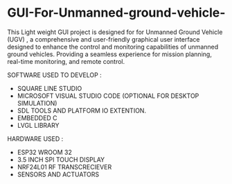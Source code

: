 # GUI-For-Unmanned-ground-vehicle-
This Light weight GUI project is designed for for Unmanned Ground Vehicle (UGV) , a comprehensive and user-friendly graphical user interface designed to enhance the control and monitoring capabilities of unmanned ground vehicles. Providing a seamless experience for mission planning, real-time monitoring, and remote control.

SOFTWARE USED TO DEVELOP :

-  SQUARE LINE STUDIO
-  MICROSOFT VISUAL STUDIO CODE      (OPTIONAL FOR DESKTOP SIMULATION)
-  SDL TOOLS AND PLATFORM IO EXTENTION.
-  EMBEDDED C
-  LVGL LIBRARY

HARDWARE USED :

- ESP32 WROOM 32
- 3.5 INCH SPI TOUCH DISPLAY
- NRF24L01 RF TRANSCRECIEVER
- SENSORS AND ACTUATORS

  
